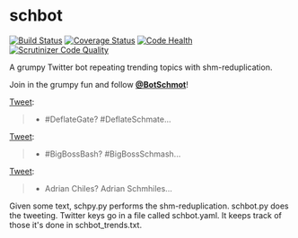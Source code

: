 # schbot

[![Build Status](https://travis-ci.org/hugovk/schbot.svg?branch=master)](https://travis-ci.org/hugovk/schbot)
[![Coverage Status](https://coveralls.io/repos/hugovk/schbot/badge.svg?branch=master)](https://coveralls.io/r/hugovk/schbot?branch=master)
[![Code Health](https://landscape.io/github/hugovk/schbot/master/landscape.svg)](https://landscape.io/github/hugovk/schbot/master)
[![Scrutinizer Code Quality](https://scrutinizer-ci.com/g/hugovk/schbot/badges/quality-score.png?b=master)](https://scrutinizer-ci.com/g/hugovk/schbot/?branch=master)

A grumpy Twitter bot repeating trending topics with shm-reduplication.

Join in the grumpy fun and follow **[@BotSchmot](https://twitter.com/botschmot)**!

[Tweet](https://twitter.com/BotSchmot/status/558624953365725184):

> * \#DeflateGate? #DeflateSchmate...

[Tweet](https://twitter.com/BotSchmot/status/558640051501150209):

> * \#BigBossBash? #BigBossSchmash...

[Tweet](https://twitter.com/BotSchmot/status/558609856262074368):

> * Adrian Chiles? Adrian Schmhiles...

Given some text, schpy.py performs the shm-reduplication. schbot.py does the tweeting. Twitter keys go in a file called schbot.yaml. It keeps track of those it's done in schbot_trends.txt.
